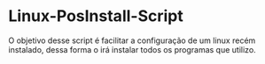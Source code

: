 # Linux-PosInstall-Script
O objetivo desse script é facilitar a configuração de um linux recém instalado, dessa forma o irá instalar todos os programas que utilizo.
